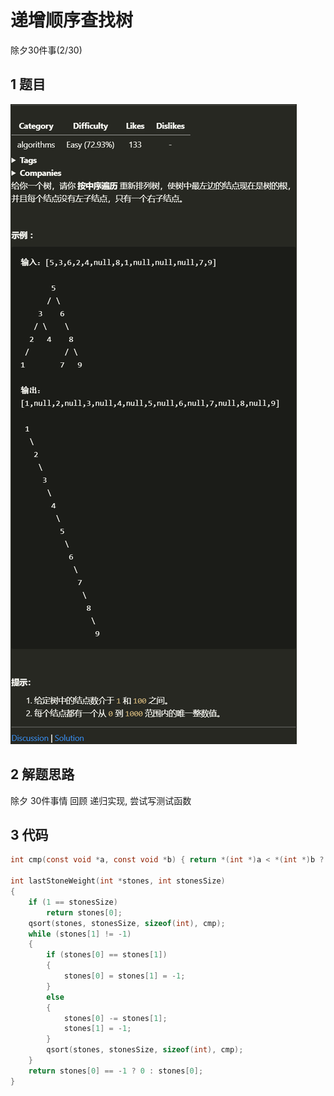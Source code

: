 # 递增顺序查找树
除夕30件事(2/30)
## 1 题目
![alt](Q.PNG)

## 2 解题思路
除夕 30件事情
回顾 递归实现, 尝试写测试函数

## 3 代码
``` c
int cmp(const void *a, const void *b) { return *(int *)a < *(int *)b ? 1 : -1; }

int lastStoneWeight(int *stones, int stonesSize)
{
    if (1 == stonesSize)
        return stones[0];
    qsort(stones, stonesSize, sizeof(int), cmp);
    while (stones[1] != -1)
    {
        if (stones[0] == stones[1])
        {
            stones[0] = stones[1] = -1;
        }
        else
        {
            stones[0] -= stones[1];
            stones[1] = -1;
        }
        qsort(stones, stonesSize, sizeof(int), cmp);
    }
    return stones[0] == -1 ? 0 : stones[0];
}
```